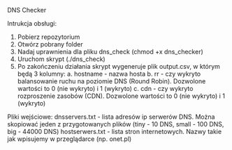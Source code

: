 DNS Checker

Intrukcja obsługi:
1. Pobierz repozytorium
2. Otwórz pobrany folder
3. Nadaj uprawnienia dla pliku dns_check (chmod +x dns_checker)
4. Uruchom skrypt (./dns_check)
5. Po zakończeniu działania skrypt wygeneruje plik output.csv, w którym będą 3 kolumny:
	a. hostname - nazwa hosta
	b. rr - czy wykryto balansowanie ruchu na poziomie DNS (Round Robin). Dozwolone wartości to 0 (nie wykryto) i 1 (wykryto)
	c. cdn - czy wykryto rozproszenie zasobów (CDN). Dozwolone wartości to 0 (nie wykryto) i 1 (wykryto)

Pliki wejściowe:
	dnsservers.txt - lista adresów ip serwerów DNS. Można skopiować jeden z przygotowanych plików (tiny - 10 DNS, small - 100 DNS, big - 44000 DNS)
	hostserwers.txt - lista stron internetowych. Nazwy takie jak wpisujemy w przeglądarce (np. onet.pl)

